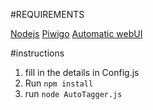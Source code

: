 #REQUIREMENTS

[Nodejs](https://nodejs.org/en)
[Piwigo](https://piwigo.org)
[Automatic webUI](https://github.com/AUTOMATIC1111/stable-diffusion-webui)

#instructions

1. fill in the details in Config.js 
2. Run `npm install`
3. run `node AutoTagger.js`
